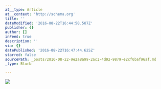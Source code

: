 ```yaml
---
at__type: Article
at__context: 'http://schema.org'
title: ''
dateModified: '2016-08-22T16:44:58.587Z'
publisher: {}
author: []
inFeed: true
description: ''
via: {}
datePublished: '2016-08-22T16:47:44.625Z'
starred: false
sourcePath: _posts/2016-08-22-9e2a8a99-2ac1-4d92-9879-e2cf0baf96af.md
_type: Blurb

---
```

![](https://the-grid-user-content.s3-us-west-2.amazonaws.com/5fdc8c75-94d2-4b31-8792-f91dc04b39ae.jpg)